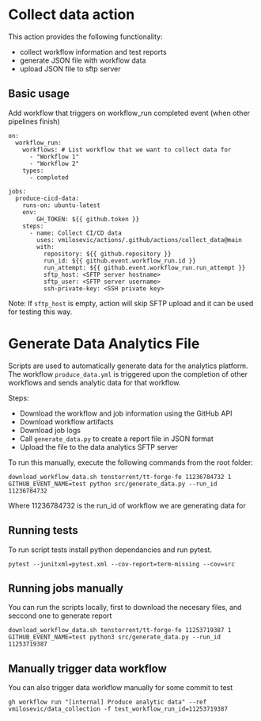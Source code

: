 # Collect data action

This action provides the following functionality:
- collect workflow information and test reports
- generate JSON file with workflow data
- upload JSON file to sftp server


## Basic usage

Add workflow that triggers on workflow_run completed event (when other pipelines finish)

```
on:
  workflow_run:
    workflows: # List workflow that we want to collect data for
      - "Workflow 1"
      - "Workflow 2"
    types:
      - completed

jobs:
  produce-cicd-data:
    runs-on: ubuntu-latest
    env:
        GH_TOKEN: ${{ github.token }}
    steps:
      - name: Collect CI/CD data
        uses: vmilosevic/actions/.github/actions/collect_data@main
        with:
          repository: ${{ github.repository }}
          run_id: ${{ github.event.workflow_run.id }}
          run_attempt: ${{ github.event.workflow_run.run_attempt }}
          sftp_host: <SFTP server hostname>
          sftp_user: <SFTP server username>
          ssh-private-key: <SSH private key>
```

Note: If `sftp_host` is empty, action will skip SFTP upload and it can be used for testing this way.

# Generate Data Analytics File

Scripts are used to automatically generate data for the analytics platform.
The workflow `produce_data.yml` is triggered upon the completion of other workflows and sends analytic data for that workflow.

Steps:
- Download the workflow and job information using the GitHub API
- Download workflow artifacts
- Download job logs
- Call `generate_data.py` to create a report file in JSON format
- Upload the file to the data analytics SFTP server

To run this manually, execute the following commands from the root folder:
```
download_workflow_data.sh tenstorrent/tt-forge-fe 11236784732 1
GITHUB_EVENT_NAME=test python src/generate_data.py --run_id 11236784732
```
Where 11236784732 is the run_id of workflow we are generating data for

## Running tests

To run script tests install python dependancies and run pytest.

```
pytest --junitxml=pytest.xml --cov-report=term-missing --cov=src
```

## Running jobs manually

You can run the scripts locally, first to download the necesary files, and seccond one to generate report
```
download_workflow_data.sh tenstorrent/tt-forge-fe 11253719387 1
GITHUB_EVENT_NAME=test python3 src/generate_data.py --run_id 11253719387
```

## Manually trigger data workflow

You can also trigger data workflow manually for some commit to test
```
gh workflow run "[internal] Produce analytic data" --ref vmilosevic/data_collection -f test_workflow_run_id=11253719387
```
